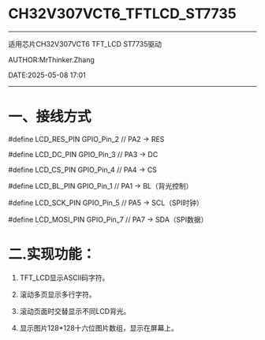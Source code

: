 # CH32V307VCT6_TFTLCD_ST7735
*****************
适用芯片CH32V307VCT6 TFT_LCD ST7735驱动

AUTHOR:MrThinker.Zhang

DATE:2025-05-08 17:01

*****************
# 一、接线方式
#define LCD_RES_PIN GPIO_Pin_2   // PA2 -> RES

#define LCD_DC_PIN GPIO_Pin_3    // PA3 -> DC

#define LCD_CS_PIN GPIO_Pin_4    // PA4 -> CS

#define LCD_BL_PIN GPIO_Pin_1    // PA1 -> BL（背光控制）

#define LCD_SCK_PIN GPIO_Pin_5   // PA5 -> SCL（SPI时钟）

#define LCD_MOSI_PIN GPIO_Pin_7  // PA7 -> SDA（SPI数据）
# 二.实现功能：
1) TFT_LCD显示ASCII码字符。

2) 滚动多页显示多行字符。

3) 滚动页面时交替显示不同LCD背光。

4) 显示图片128*128十六位图片数组，显示在屏幕上。
